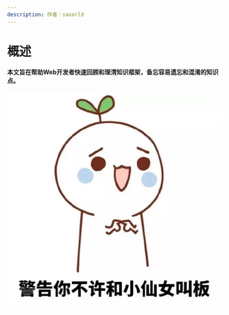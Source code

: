 ```yaml
---
description: 作者：savorld
---
```


# 概述

#### 本文旨在帮助Web开发者快速回顾和理清知识框架，备忘容易遗忘和混淆的知识点。

![](.gitbook/assets/9150e4e5gw1fa7zhz6qyqj20hs0hsjs5.jpg)

